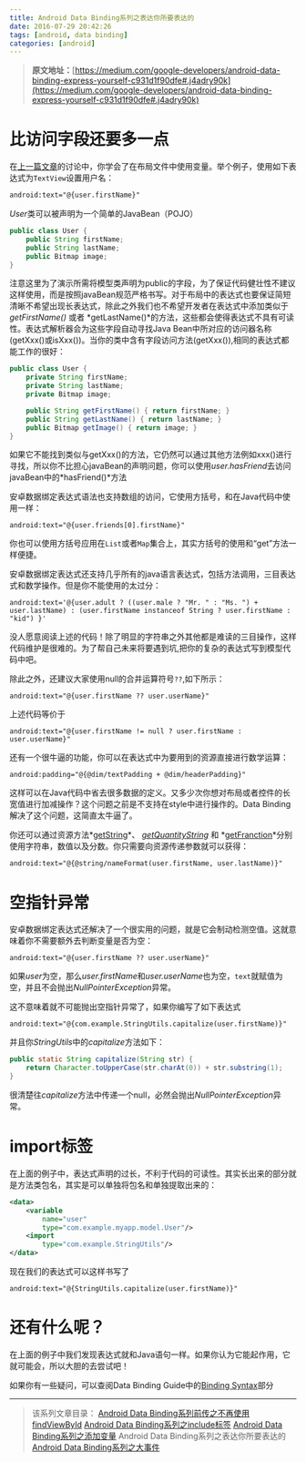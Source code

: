 ```yaml
---
title: Android Data Binding系列之表达你所要表达的
date: 2016-07-29 20:42:26
tags: [android, data binding]
categories: [android]
---
```


>**原文地址：**[https://medium.com/google-developers/android-data-binding-express-yourself-c931d1f90dfe#.j4adry90k](https://medium.com/google-developers/android-data-binding-express-yourself-c931d1f90dfe#.j4adry90k)


# 比访问字段还要多一点
在[上一篇文章][android-data-binding-adding-some-variability]的讨论中，你学会了在布局文件中使用变量。举个例子，使用如下表达式为`TextView`设置用户名：

```xml
android:text="@{user.firstName}"
```

<!--more-->

*User*类可以被声明为一个简单的JavaBean（POJO）

```java
public class User {
    public String firstName;
    public String lastName;
    public Bitmap image;
}
```


注意这里为了演示所需将模型类声明为public的字段，为了保证代码健壮性不建议这样使用，而是按照javaBean规范严格书写。对于布局中的表达式也要保证简短清晰不希望出现长表达式，除此之外我们也不希望开发者在表达式中添加类似于*getFirstName()* 或者 *getLastName()*的方法，这些都会使得表达式不具有可读性。表达式解析器会为这些字段自动寻找Java Bean中所对应的访问器名称(getXxx()或isXxx())。当你的类中含有字段访问方法(getXxx()),相同的表达式都能工作的很好：

```java
public class User {
    private String firstName;
    private String lastName;
    private Bitmap image;

    public String getFirstName() { return firstName; }
    public String getLastName() { return lastName; }
    public Bitmap getImage() { return image; }
}
```


如果它不能找到类似与getXxx()的方法，它仍然可以通过其他方法例如xxx()进行寻找，所以你不比担心javaBean的声明问题，你可以使用*user.hasFriend*去访问javaBean中的*hasFriend()*方法

安卓数据绑定表达式语法也支持数组的访问，它使用方括号，和在Java代码中使用一样：

```
android:text="@{user.friends[0].firstName}"
```


你也可以使用方括号应用在`List`或者`Map`集合上，其实方括号的使用和“get”方法一样便捷。

安卓数据绑定表达式还支持几乎所有的java语言表达式，包括方法调用，三目表达式和数学操作。但是你不能使用的太过分：

```
android:text='@{user.adult ? ((user.male ? "Mr. " : "Ms. ") + user.lastName) : (user.firstName instanceof String ? user.firstName : "kid") }'
```


没人愿意阅读上述的代码！除了明显的字符串之外其他都是难读的三目操作，这样代码维护是很难的。为了帮自己未来将要遇到坑,把你的复杂的表达式写到模型代码中吧。

除此之外，还建议大家使用null的合并运算符号`??`,如下所示：

```
android:text="@{user.firstName ?? user.userName}"
```


上述代码等价于

```
android:text="@{user.firstName != null ? user.firstName : user.userName}"
```


还有一个很牛逼的功能，你可以在表达式中为要用到的资源直接进行数学运算：

```
android:padding="@{@dim/textPadding + @dim/headerPadding}"
```


这样可以在Java代码中省去很多数据的定义。又多少次你想对布局或者控件的长宽值进行加减操作？这个问题之前是不支持在style中进行操作的。Data Binding解决了这个问题，这简直太牛逼了。

你还可以通过资源方法*[getString](https://developer.android.com/reference/android/content/res/Resources.html#getString%28int,%20java.lang.Object...%29)*、 *[getQuantityString](https://developer.android.com/reference/android/content/res/Resources.html#getQuantityString%28int,%20int,%20java.lang.Object...%29)* 和 *[getFranction](https://developer.android.com/reference/android/content/res/Resources.html#getFraction%28int,%20int,%20int%29)*分别使用字符串，数值以及分数。你只需要向资源传递参数就可以获得：

```
android:text="@{@string/nameFormat(user.firstName, user.lastName)}"
```


# 空指针异常

安卓数据绑定表达式还解决了一个很实用的问题，就是它会制动检测空值。这就意味着你不需要额外去判断变量是否为空：

```
android:text="@{user.firstName ?? user.userName}"
```


如果*user*为空，那么*user.firstName*和*user.userName*也为空，`text`就赋值为空，并且不会抛出*NullPointerException*异常。

这不意味着就不可能抛出空指针异常了，如果你编写了如下表达式

```
android:text="@{com.example.StringUtils.capitalize(user.firstName)}"
```


并且你*StringUtils*中的*capitalize*方法如下：

```java
public static String capitalize(String str) {
    return Character.toUpperCase(str.charAt(0)) + str.substring(1);
}
```


很清楚往*capitalize*方法中传递一个null，必然会抛出*NullPointerException*异常。

# import标签

在上面的例子中，表达式声明的过长，不利于代码的可读性。其实长出来的部分就是方法类包名，其实是可以单独将包名和单独提取出来的：

```xml
<data>
    <variable
        name="user"
        type="com.example.myapp.model.User"/>
    <import
        type="com.example.StringUtils"/>
</data>
```

现在我们的表达式可以这样书写了

```
android:text="@{StringUtils.capitalize(user.firstName)}"
```


# 还有什么呢？

在上面的例子中我们发现表达式就和Java语句一样。如果你认为它能起作用，它就可能会，所以大胆的去尝试吧！

如果你有一些疑问，可以查阅Data Binding Guide中的[Binding Syntax][Binding Syntax]部分


---------------------------------------

> 该系列文章目录：
>   [Android Data Binding系列前传之不再使用findViewById](http://icedcap.github.io/2016/07/26/Binding%E7%B3%BB%E5%88%97%E5%89%8D%E4%BC%A0%E4%B9%8B%E4%B8%8D%E5%86%8D%E4%BD%BF%E7%94%A8findViewById/)
>   [Android Data Binding系列之include标签](http://icedcap.github.io/2016/07/27/Android-Data-Binding%E7%B3%BB%E5%88%97%E4%B9%8Binclude%E6%A0%87%E7%AD%BE/)
>   [Android Data Binding系列之添加变量][android-data-binding-adding-some-variability]
>   Android Data Binding系列之表达你所要表达的
>   [Android Data Binding系列之大事件](http://icedcap.github.io/2016/07/30/android-data-binding-the-big-event/)
  


[Binding Syntax]: https://developer.android.com/topic/libraries/data-binding/index.html#expression_language
[android-data-binding-adding-some-variability]: http://icedcap.github.io/2016/07/28/Android-Data-Binding-Adding-some-variability/